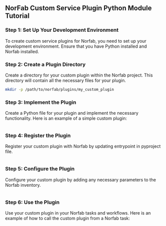 ## NorFab Custom Service Plugin Python Module Tutorial

### Step 1: Set Up Your Development Environment

To create custom service plugins for Norfab, you need to set up your development environment. Ensure that you have Python installed and Norfab installed.

### Step 2: Create a Plugin Directory

Create a directory for your custom plugin within the Norfab project. This directory will contain all the necessary files for your plugin.

```sh
mkdir -p /path/to/norfab/plugins/my_custom_plugin
```

### Step 3: Implement the Plugin

Create a Python file for your plugin and implement the necessary functionality. Here is an example of a simple custom plugin:

```

```

### Step 4: Register the Plugin

Register your custom plugin with Norfab by updating entrypoint in pyproject file.

```

```

### Step 5: Configure the Plugin

Configure your custom plugin by adding any necessary parameters to the Norfab inventory. 

```

```

### Step 6: Use the Plugin

Use your custom plugin in your Norfab tasks and workflows. Here is an example of how to call the custom plugin from a Norfab task:

```

```
